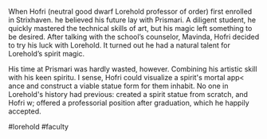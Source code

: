 When Hofri (neutral good dwarf Lorehold professor of order) first enrolled in Strixhaven. he believed his future lay with Prismari. A diligent student, he quickly mastered the technical skills of art, but his magic left something to be desired. After talking with the school’s counselor, Mavinda, Hofri decided to try his luck with Lorehold. It turned out he had a natural talent for Lorehold’s spirit magic. 

His time at Prismari was hardly wasted, however. Combining his artistic skill with his keen spiritu. I sense, Hofri could visualize a spirit's mortal app< ance and construct a viable statue form for them inhabit. No one in Lorehold's history had previous: created a spirit statue from scratch, and Hofri w; offered a professorial position after graduation, which he happily accepted.

#lorehold
#faculty